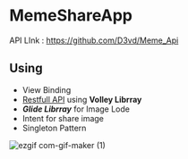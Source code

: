 # MemeShareApp

API LInk : https://github.com/D3vd/Meme_Api

## Using

- View Binding
- [Restfull API](https://github.com/D3vd/Meme_Api) using **Volley Librray**
- ***Glide Librray*** for Image Lode
- Intent for share image
- Singleton Pattern

![ezgif com-gif-maker (1)](https://user-images.githubusercontent.com/59710234/215104567-606bd8d8-9319-4758-b285-c793a294f7c5.gif)


